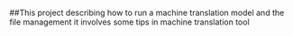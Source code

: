 ##This project describing how to run a machine translation model and the file management it involves
some tips in machine translation tool
